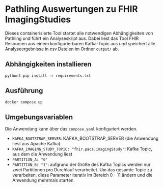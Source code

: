 # Pathling Auswertungen zu FHIR ImagingStudies

Dieses containerisierte Tool startet alle notwendigen Abhängigkeiten von Pathling und führt ein Analyseskript aus. Dabei liest das Tool FHIR Resourcen aus einem konfigurierbaren Kafka-Topic aus und speichert alle Analyseergebnisse in csv Dateien im Ordner `output/` ab.

## Abhängigkeiten installieren

```
python3 pip install -r requirements.txt
```

## Ausführung

```
docker compose up
```

## Umgebungsvariablen

Die Anwendung kann über das `compose.yaml` konfiguriert werden.

* `KAFKA_BOOTSTRAP_SERVER`: KAFKA_BOOTSTRAP_SERVER (die Anwendung liest aus Apache Kafka)
* `KAFKA_IMAGING_STUDY_TOPIC: "fhir.pacs.imagingStudy"`: Kafka Topic, aus dem die Anwendung liest
* `PARTITION_A: "0"`
* `PARTITION_B: "1"`: aufgrund der Größe des Kafka Topics werden nur zwei Partitionen pro Durchlauf verarbeitet. Um das gesamte Topic zu verarbeiten, diese Parameter iterativ im Bereich 0 - 11 ändern und die Anwendung mehrmals starten.
